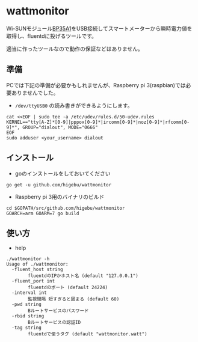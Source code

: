 # wattmonitor

Wi-SUNモジュール[BP35A1](http://www.rohm.co.jp/web/japan/products/-/product/BP35A1)をUSB接続してスマートメーターから瞬時電力値を取得し、fluentdに投げるツールです。

適当に作ったツールなので動作の保証などはありません。

## 準備

PCでは下記の準備が必要かもしれませんが、Raspberry pi 3(raspbian)では必要ありませんでした。

* `/dev/ttyUSB0` の読み書きができるようにします。

```
cat <<EOF | sudo tee -a /etc/udev/rules.d/50-udev.rules
KERNEL=="tty[A-Z]*[0-9]|pppox[0-9]*|ircomm[0-9]*|noz[0-9]*|rfcomm[0-9]*", GROUP="dialout", MODE="0666"
EOF
sudo adduser <your_username> dialout
```

## インストール

* goのインストールをしておいてください

```
go get -u github.com/higebu/wattmonitor
```

* Raspberry pi 3用のバイナリのビルド

```
cd $GOPATH/src/github.com/higebu/wattmonitor
GOARCH=arm GOARM=7 go build
```

## 使い方

* help

```
./wattmonitor -h
Usage of ./wattmonitor:
  -fluent_host string
        fluentdのIPかホスト名 (default "127.0.0.1")
  -fluent_port int
        fluentdのポート (default 24224)
  -interval int
        監視間隔 短すぎると固まる (default 60)
  -pwd string
        Bルートサービスのパスワード
  -rbid string
        Bルートサービスの認証ID
  -tag string
        fluentdで使うタグ (default "wattmonitor.watt")
```

